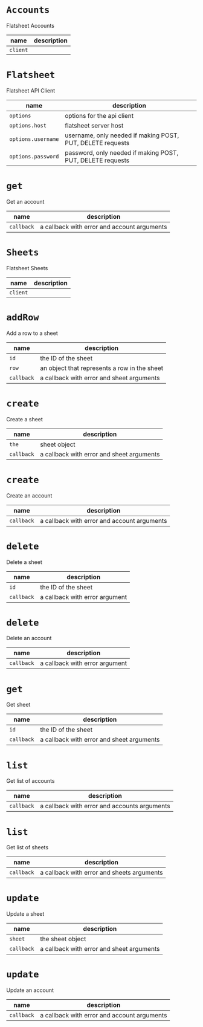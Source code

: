 # `Accounts`

Flatsheet Accounts

| name | description |
| ---- | ----------- |
| `client` |  |


# `Flatsheet`

Flatsheet API Client

| name | description |
| ---- | ----------- |
| `options` | options for the api client |
| `options.host` | flatsheet server host |
| `options.username` | username, only needed if making POST, PUT, DELETE requests |
| `options.password` | password, only needed if making POST, PUT, DELETE requests |


# `get`

Get an account

| name | description |
| ---- | ----------- |
| `callback` | a callback with error and account arguments |


# `Sheets`

Flatsheet Sheets

| name | description |
| ---- | ----------- |
| `client` |  |


# `addRow`

Add a row to a sheet

| name | description |
| ---- | ----------- |
| `id` | the ID of the sheet |
| `row` | an object that represents a row in the sheet |
| `callback` | a callback with error and sheet arguments |


# `create`

Create a sheet

| name | description |
| ---- | ----------- |
| `the` | sheet object |
| `callback` | a callback with error and sheet arguments |


# `create`

Create an account

| name | description |
| ---- | ----------- |
| `callback` | a callback with error and account arguments |


# `delete`

Delete a sheet

| name | description |
| ---- | ----------- |
| `id` | the ID of the sheet |
| `callback` | a callback with error argument |


# `delete`

Delete an account

| name | description |
| ---- | ----------- |
| `callback` | a callback with error argument |


# `get`

Get sheet

| name | description |
| ---- | ----------- |
| `id` | the ID of the sheet |
| `callback` | a callback with error and sheet arguments |


# `list`

Get list of accounts

| name | description |
| ---- | ----------- |
| `callback` | a callback with error and accounts arguments |


# `list`

Get list of sheets

| name | description |
| ---- | ----------- |
| `callback` | a callback with error and sheets arguments |


# `update`

Update a sheet

| name | description |
| ---- | ----------- |
| `sheet` | the sheet object |
| `callback` | a callback with error and sheet arguments |


# `update`

Update an account

| name | description |
| ---- | ----------- |
| `callback` | a callback with error and account arguments |


